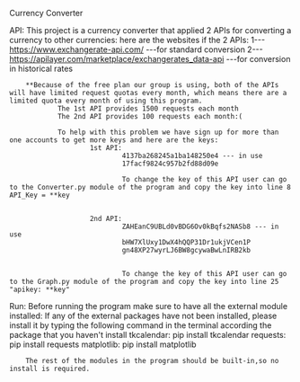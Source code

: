 ﻿Currency Converter




API:
This project is a currency converter that applied 2 APIs for converting a currency to other currencies:
        here are the websites if the 2 APIs:
                1--- https://www.exchangerate-api.com/ ---for standard conversion
                2--- https://apilayer.com/marketplace/exchangerates_data-api ---for conversion in historical rates
        
        **Because of the free plan our group is using, both of the APIs will have limited request quotas every month, which means there are a limited quota every month of using this program.
                The 1st API provides 1500 requests each month
                The 2nd API provides 100 requests each month:(
                
                To help with this problem we have sign up for more than one accounts to get more keys and here are the keys:
                        1st API:
                                4137ba268245a1ba148250e4 --- in use
                                17facf9824c957b2fd88d09e
                                
                                To change the key of this API user can go to the Converter.py module of the program and copy the key into line 8 API_Key = **key


                        2nd API:
                                ZAHEanC9UBLd0vBDG6Ov0kBqfs2NASb8 --- in use
                                bHW7XlUxy1DwX4hQQP31Dr1ukjVCen1P
                                gn48XP27wyrLJ6BW8gcywaBwLnIRB2kb


                                To change the key of this API user can go to the Graph.py module of the program and copy the key into line 25 "apikey: **key"
Run:
Before running the program make sure to have all the external module installed:
        If any of the external packages have not been installed, please install it by typing the following command in the terminal according the package that you haven't install
        tkcalendar:
                pip install tkcalendar
        requests:
                pip install requests
        matplotlib:
                pip install matplotlib


        The rest of the modules in the program should be built-in,so no install is required.
